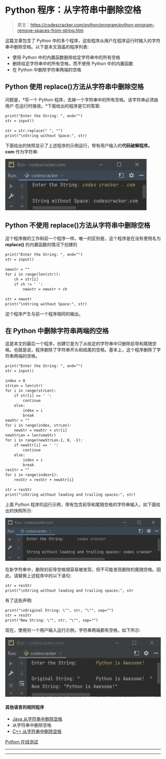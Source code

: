 # Python 程序：从字符串中删除空格

> 原文：<https://codescracker.com/python/program/python-program-remove-spaces-from-string.htm>

这篇文章包含了 Python 中的多个程序，这些程序从用户在程序运行时输入的字符串中删除空格。以下是本文涵盖的程序列表:

*   使用 Python 中的内置函数删除给定字符串中的所有空格
*   删除给定字符串中的所有空格，而不使用 Python 中的内置函数
*   在 Python 中删除字符串两端的空格

## Python 使用 replace()方法从字符串中删除空格

问题是，*写一个 Python 程序，去掉一个字符串中的所有空格。该字符串必须由用户 在运行时接收。*下面给出的程序是它的答案:

```
print("Enter the String: ", end="")
str = input()

str = str.replace(" ", "")
print("\nString without Space:", str)
```

下面给出的快照显示了上述程序的示例运行，带有用户输入的**代码破解程序。com** 作为字符串:

![python program remove space from string](img/7026c682e17df3ae74f2db463cc0897a.png)

## Python 不使用 replace()方法从字符串中删除空格

这个程序做的工作和前一个程序一样。唯一的区别是，这个程序是在没有使用名为 **replace()** 的内置函数的情况下创建的

```
print("Enter the String: ", end="")
str = input()

newstr = ""
for i in range(len(str)):
    ch = str[i]
    if ch != ' ':
        newstr = newstr + ch

str = newstr
print("\nString without Space:", str)
```

这个程序产生与前一个程序相同的输出。

## 在 Python 中删除字符串两端的空格

这是本文的最后一个程序，创建它是为了从给定的字符串中只删除前导和尾随空格。也就是说，程序删除了字符串开头和结尾的空格。基本上，这个程序删除了字符串两端的空格。

```
print("Enter the String: ", end="")
str = input()

index = 0
strLen = len(str)
for i in range(strLen):
    if str[i] == ' ':
        continue
    else:
        index = i
        break
newStr = ""
for i in range(index, strLen):
    newStr = newStr + str[i]
newStrLen = len(newStr)
for i in range(newStrLen-1, 0, -1):
    if newStr[i] == ' ':
        continue
    else:
        index = i
        break
resStr = ""
for i in range(index+1):
    resStr = resStr + newStr[i]

str = resStr
print("\nString without leading and trailing spaces:", str)
```

上面 Python 程序的运行示例，带有包含前导和尾随空格的字符串输入，如下面给出的快照所示:

![python remove spaces from both end of string](img/ded1feeb5d7cea75ba269154757ff200.png)

在新字符串中，删除的前导空格很容易被发现，但不可能发现删除的尾随空格。因此，请替换上述程序中的以下语句:

```
str = resStr
print("\nString without leading and trailing spaces:", str
```

有了这些声明:

```
print("\nOriginal String: \"", str, "\"", sep="")
str = resStr
print("New String: \"", str, "\"", sep="")
```

现在，使用另一个用户输入运行示例，字符串两端都有空格，如下所示:

![remove spaces from string python](img/8a27dcb1eac8f273ebcf719d9100d356.png)

#### 其他语言的相同程序

*   [Java 从字符串中删除空格](/java/program/java-program-remove-spaces-from-string.htm)
*   从字符串中删除空格
*   [C++ 从字符串中删除空格](/cpp/program/cpp-program-remove-spaces-from-string.htm)

[Python 在线测试](/exam/showtest.php?subid=10)

* * *

* * *